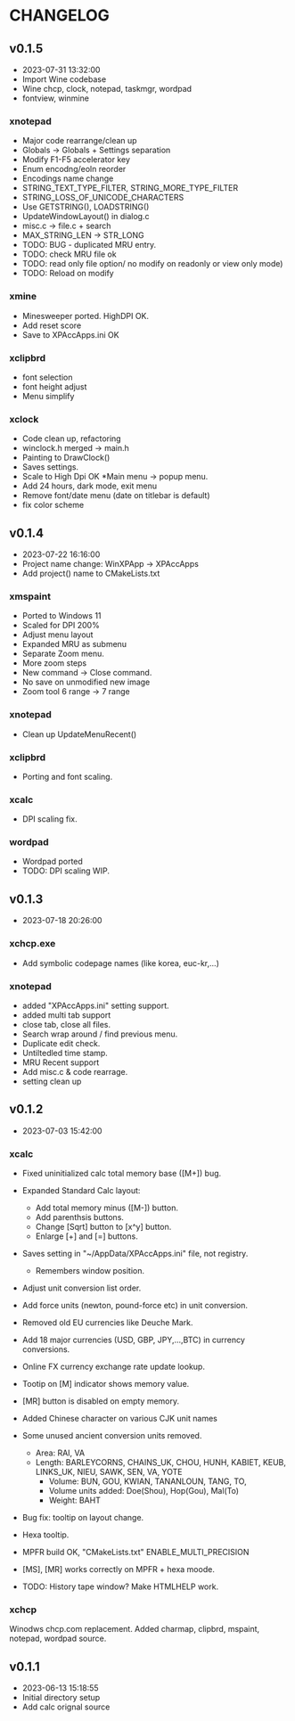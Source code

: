CHANGELOG
=====
## v0.1.5
 * 2023-07-31 13:32:00
 * Import Wine codebase
 * Wine chcp, clock, notepad, taskmgr, wordpad
 * fontview, winmine

### xnotepad
 * Major code rearrange/clean up
 * Globals -> Globals + Settings separation
 * Modify F1-F5 accelerator key
 * Enum encodng/eoln reorder
 * Encodings name change
 * STRING_TEXT_TYPE_FILTER, STRING_MORE_TYPE_FILTER
 * STRING_LOSS_OF_UNICODE_CHARACTERS
 * Use GETSTRING(), LOADSTRING()
 * UpdateWindowLayout() in dialog.c
 * misc.c -> file.c + search
 * MAX_STRING_LEN -> STR_LONG
 * TODO: BUG - duplicated MRU entry.
 * TODO: check MRU file ok
 * TODO: read only file option/ no modify on readonly or view only mode)
 * TODO: Reload on modify

### xmine
 * Minesweeper ported. HighDPI OK.
 * Add reset score
 * Save to XPAccApps.ini OK

### xclipbrd
 * font selection
 * font height adjust
 * Menu simplify

### xclock
 * Code clean up, refactoring
 * winclock.h merged -> main.h
 * Painting to DrawClock()
 * Saves settings.
 * Scale to High Dpi OK
 *Main menu -> popup menu.
 * Add 24 hours, dark mode, exit menu
 * Remove font/date menu (date on titlebar is default)
 * fix color scheme

## v0.1.4
 * 2023-07-22 16:16:00
 * Project name change: WinXPApp -> XPAccApps
 * Add project() name to CMakeLists.txt

### xmspaint
 * Ported to Windows 11
 * Scaled for DPI 200%
 * Adjust menu layout
 * Expanded MRU as submenu
 * Separate Zoom menu.
 * More zoom steps
 * New command -> Close command.
 * No save on unmodified new image
 * Zoom tool 6 range -> 7 range

### xnotepad
 * Clean up UpdateMenuRecent()

### xclipbrd
 * Porting and font scaling.

### xcalc
 * DPI scaling fix.

### wordpad
 * Wordpad ported
 * TODO: DPI scaling WIP.

## v0.1.3
 * 2023-07-18 20:26:00

### xchcp.exe
 * Add symbolic codepage names (like korea, euc-kr,...)

### xnotepad
 * added "XPAccApps.ini" setting support.
 * added multi tab support
 * close tab, close all files.
 * Search wrap around / find previous menu.
 * Duplicate edit check.
 * Untiltedled time stamp.
 * MRU Recent support
 * Add misc.c & code rearrage.
 * setting clean up

## v0.1.2
 * 2023-07-03 15:42:00

###  xcalc
 * Fixed uninitialized calc total memory base ([M+]) bug.
 * Expanded Standard Calc layout:
   - Add total memory minus ([M-]) button.
   - Add parenthsis buttons.
   - Change [Sqrt] button to [x^y] button.
   - Enlarge [+] and [=] buttons.
 * Saves setting in "~/AppData/XPAccApps.ini" file, not registry.
   - Remembers window position.
 * Adjust unit conversion list order.
 * Add force units (newton, pound-force etc) in unit conversion.
 * Removed old EU currencies like Deuche Mark.
 * Add 18 major currencies (USD, GBP, JPY,...,BTC) in currency conversions.
 * Online FX currency exchange rate update lookup.
 * Tootip on [M] indicator shows memory value.
 * [MR] button is disabled on empty memory.
 * Added Chinese character on various CJK unit names
 * Some unused ancient conversion units removed.
    - Area: RAI, VA
    - Length: BARLEYCORNS, CHAINS_UK, CHOU, HUNH, KABIET, KEUB,
		          LINKS_UK, NIEU, SAWK, SEN, VA, YOTE
	  - Volume: BUN, GOU, KWIAN, TANANLOUN, TANG, TO,
	  - Volume units added: Doe(Shou), Hop(Gou), Mal(To)
	  - Weight: BAHT

 * Bug fix: tooltip on layout change.
 * Hexa tooltip.
 * MPFR build OK, "CMakeLists.txt" ENABLE_MULTI_PRECISION
 * [MS], [MR] works correctly on MPFR + hexa moode.
 * TODO: History tape window? Make HTMLHELP work.

### xchcp
Winodws chcp.com replacement.
Added charmap, clipbrd, mspaint, notepad, wordpad source.

## v0.1.1

 * 2023-06-13 15:18:55
 * Initial directory setup
 * Add calc orignal source
